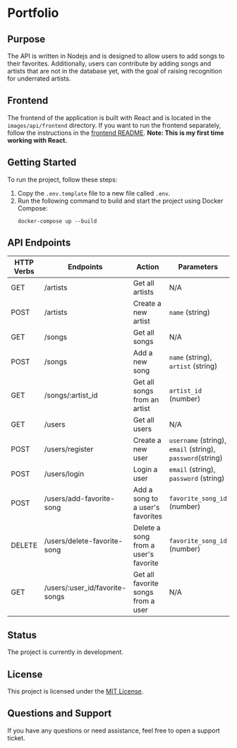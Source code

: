 # Portfolio

## Purpose

The API is written in Nodejs and is designed to allow users to add songs to their favorites. Additionally, users can contribute by adding songs and artists that are not in the database yet, with the goal of raising recognition for underrated artists.

## Frontend

The frontend of the application is built with React and is located in the `images/api/frontend` directory. If you want to run the frontend separately, follow the instructions in the [frontend README](images/api/frontend/README.md).
**Note: This is my first time working with React.**

## Getting Started

To run the project, follow these steps:

1. Copy the `.env.template` file to a new file called `.env`.
2. Run the following command to build and start the project using Docker Compose:
    ```
    docker-compose up --build
    ```
## API Endpoints
| HTTP Verbs | Endpoints | Action | Parameters |
| --- | --- | --- | --- |
| GET | /artists | Get all artists | N/A |
| POST | /artists | Create a new artist | `name` (string) |
| GET | /songs | Get all songs | N/A |
| POST | /songs | Add a new song | `name` (string), `artist` (string) |
| GET | /songs/:artist_id | Get all songs from an artist | `artist_id` (number) |
| GET | /users | Get all users | N/A |
| POST | /users/register | Create a new user | `username` (string), `email` (string), `password`(string) |
| POST | /users/login | Login a user | `email` (string), `password` (string) |
| POST | /users/add-favorite-song | Add a song to a user's favorites | `favorite_song_id` (number) |
| DELETE | /users/delete-favorite-song | Delete a song from a user's favorite |`favorite_song_id` (number) |
| GET | /users/:user_id/favorite-songs | Get all favorite songs from a user | N/A |


## Status

The project is currently in development.

## License

This project is licensed under the [MIT License](LICENSE).

## Questions and Support

If you have any questions or need assistance, feel free to open a support ticket.
